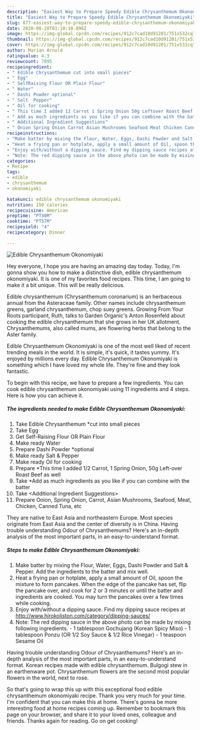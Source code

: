 ```yaml
---
description: "Easiest Way to Prepare Speedy Edible Chrysanthemum Okonomiyaki"
title: "Easiest Way to Prepare Speedy Edible Chrysanthemum Okonomiyaki"
slug: 877-easiest-way-to-prepare-speedy-edible-chrysanthemum-okonomiyaki
date: 2020-08-28T01:10:10.896Z
image: https://img-global.cpcdn.com/recipes/912c7cad10d91201/751x532cq70/edible-chrysanthemum-okonomiyaki-recipe-main-photo.jpg
thumbnail: https://img-global.cpcdn.com/recipes/912c7cad10d91201/751x532cq70/edible-chrysanthemum-okonomiyaki-recipe-main-photo.jpg
cover: https://img-global.cpcdn.com/recipes/912c7cad10d91201/751x532cq70/edible-chrysanthemum-okonomiyaki-recipe-main-photo.jpg
author: Marian Arnold
ratingvalue: 4.3
reviewcount: 7895
recipeingredient:
- " Edible Chrysanthemum cut into small pieces"
- " Egg"
- " SelfRaising Flour OR Plain Flour"
- " Water"
- " Dashi Powder optional"
- " Salt  Pepper"
- " Oil for cooking"
- " This time I added 12 Carrot 1 Spring Onion 50g Leftover Roast Beef as well"
- " Add as much ingredients as you like if you can combine with the batter"
- " Additional Ingredient Suggestions"
- " Onion Spring Onion Carrot Asian Mushrooms Seafood Meat Chicken Canned Tuna etc"
recipeinstructions:
- "Make batter by mixing the Flour, Water, Eggs, Dashi Powder and Salt &amp; Pepper. Add the ingredients to the batter and mix well."
- "Heat a frying pan or hotplate, apply a small amount of Oil, spoon the mixture to form pancakes. When the edge of the pancake has set, flip the pancake over, and cook for 2 or 3 minutes or until the batter and ingredients are cooked. You may turn the pancakes over a few times while cooking."
- "Enjoy with/without a dipping sauce. Find my dipping sauce recipes at http://www.hirokoliston.com/category/dipping-sauces/"
- "Note: The red dipping sauce in the above photo can be made by mixing following ingredients. 1 tablespoon Gochujang (Korean Spicy Miso) 1 tablespoon Ponzu (OR 1/2 Soy Sauce &amp; 1/2 Rice Vinegar) 1 teaspoon Sesame Oil"
categories:
- Recipe
tags:
- edible
- chrysanthemum
- okonomiyaki

katakunci: edible chrysanthemum okonomiyaki 
nutrition: 150 calories
recipecuisine: American
preptime: "PT30M"
cooktime: "PT57M"
recipeyield: "4"
recipecategory: Dinner

---
```



![Edible Chrysanthemum Okonomiyaki](https://img-global.cpcdn.com/recipes/912c7cad10d91201/751x532cq70/edible-chrysanthemum-okonomiyaki-recipe-main-photo.jpg)

Hey everyone, I hope you are having an amazing day today. Today, I'm gonna show you how to make a distinctive dish, edible chrysanthemum okonomiyaki. It is one of my favorites food recipes. This time, I am going to make it a bit unique. This will be really delicious.

Edible chrysanthemum (Chrysanthemum coronarium) is an herbaceous annual from the Asteraceae family. Other names include chrysanthemum greens, garland chrysanthemum, chop suey greens. Growing From Your Roots participant, Ruth, talks to Garden Organic&#39;s Anton Rosenfeld about cooking the edible chrysanthemum that she grows in her UK allotment. Chrysanthemums, also called mums, are flowering herbs that belong to the Aster family.

Edible Chrysanthemum Okonomiyaki is one of the most well liked of recent trending meals in the world. It is simple, it's quick, it tastes yummy. It's enjoyed by millions every day. Edible Chrysanthemum Okonomiyaki is something which I have loved my whole life. They're fine and they look fantastic.


To begin with this recipe, we have to prepare a few ingredients. You can cook edible chrysanthemum okonomiyaki using 11 ingredients and 4 steps. Here is how you can achieve it.

<!--inarticleads1-->

##### The ingredients needed to make Edible Chrysanthemum Okonomiyaki:

1. Take  Edible Chrysanthemum *cut into small pieces
1. Take  Egg
1. Get  Self-Raising Flour OR Plain Flour
1. Make ready  Water
1. Prepare  Dashi Powder *optional
1. Make ready  Salt &amp; Pepper
1. Make ready  Oil for cooking
1. Prepare  *This time I added 1/2 Carrot, 1 Spring Onion, 50g Left-over Roast Beef as well
1. Take  *Add as much ingredients as you like if you can combine with the batter
1. Take  &lt;Additional Ingredient Suggestions&gt;
1. Prepare  Onion, Spring Onion, Carrot, Asian Mushrooms, Seafood, Meat, Chicken, Canned Tuna, etc


They are native to East Asia and northeastern Europe. Most species originate from East Asia and the center of diversity is in China. Having trouble understanding Odour of Chrysanthemums? Here&#39;s an in-depth analysis of the most important parts, in an easy-to-understand format. 

<!--inarticleads2-->

##### Steps to make Edible Chrysanthemum Okonomiyaki:

1. Make batter by mixing the Flour, Water, Eggs, Dashi Powder and Salt &amp; Pepper. Add the ingredients to the batter and mix well.
1. Heat a frying pan or hotplate, apply a small amount of Oil, spoon the mixture to form pancakes. When the edge of the pancake has set, flip the pancake over, and cook for 2 or 3 minutes or until the batter and ingredients are cooked. You may turn the pancakes over a few times while cooking.
1. Enjoy with/without a dipping sauce. Find my dipping sauce recipes at http://www.hirokoliston.com/category/dipping-sauces/
1. Note: The red dipping sauce in the above photo can be made by mixing following ingredients. - 1 tablespoon Gochujang (Korean Spicy Miso) - 1 tablespoon Ponzu (OR 1/2 Soy Sauce &amp; 1/2 Rice Vinegar) - 1 teaspoon Sesame Oil


Having trouble understanding Odour of Chrysanthemums? Here&#39;s an in-depth analysis of the most important parts, in an easy-to-understand format. Korean recipes made with edible chrysanthemum. Bulgogi stew in an earthenware pot. Chrysanthemum flowers are the second most popular flowers in the world, next to rose. 

So that's going to wrap this up with this exceptional food edible chrysanthemum okonomiyaki recipe. Thank you very much for your time. I'm confident that you can make this at home. There's gonna be more interesting food at home recipes coming up. Remember to bookmark this page on your browser, and share it to your loved ones, colleague and friends. Thanks again for reading. Go on get cooking!

